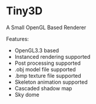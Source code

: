 # Tiny3D
A Small OpenGL Based Renderer

Features:  

- OpenGL3.3 based
- Instanced rendering supported
- Post processing supported
- .obj model file supported
- .bmp texture file supported
- Skeleton animation supported
- Cascaded shadow map
- Sky dome